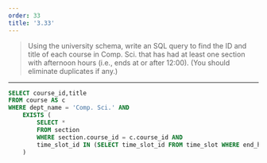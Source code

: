 ```yaml
---
order: 33
title: '3.33'
---
```

> Using the university schema, write an SQL query to find the ID and title 
> of each course in Comp. Sci. that has had at least one section with afternoon
> hours (i.e., ends at or after 12:00). (You should eliminate duplicates if any.)

--------------------------------

```sql
SELECT course_id,title
FROM course AS c
WHERE dept_name = 'Comp. Sci.' AND 
    EXISTS (
        SELECT * 
        FROM section
        WHERE section.course_id = c.course_id AND 
        time_slot_id IN (SELECT time_slot_id FROM time_slot WHERE end_hr >= 12)
    )
```